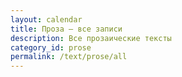 ```yaml
---
layout: calendar
title: Проза — все записи
description: Все прозаические тексты
category_id: prose
permalink: /text/prose/all
---
```

